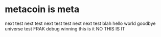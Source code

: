 # metacoin is meta

next test
next test
next test
test next
next test
blah
hello world
goodbye universe
test
FRAK
debug winning
this is it
NO THIS IS IT
